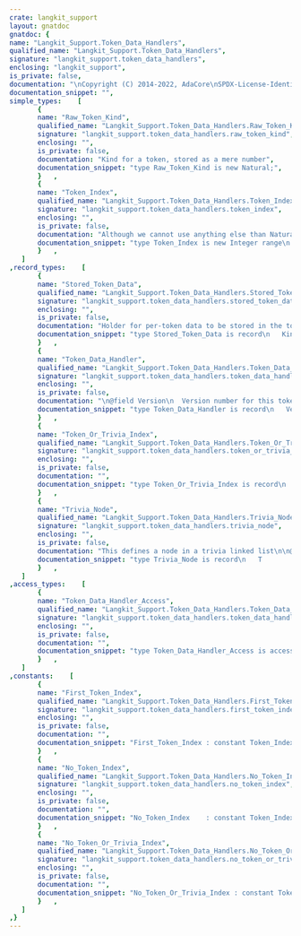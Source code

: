 ```yaml
---
crate: langkit_support
layout: gnatdoc
gnatdoc: {
name: "Langkit_Support.Token_Data_Handlers",
qualified_name: "Langkit_Support.Token_Data_Handlers",
signature: "langkit_support.token_data_handlers",
enclosing: "langkit_support",
is_private: false,
documentation: "\nCopyright (C) 2014-2022, AdaCore\nSPDX-License-Identifier: Apache-2.0",
documentation_snippet: "",
simple_types:    [
       {
       name: "Raw_Token_Kind",
       qualified_name: "Langkit_Support.Token_Data_Handlers.Raw_Token_Kind",
       signature: "langkit_support.token_data_handlers.raw_token_kind",
       enclosing: "",
       is_private: false,
       documentation: "Kind for a token, stored as a mere number",
       documentation_snippet: "type Raw_Token_Kind is new Natural;",
       }   ,
       {
       name: "Token_Index",
       qualified_name: "Langkit_Support.Token_Data_Handlers.Token_Index",
       signature: "langkit_support.token_data_handlers.token_index",
       enclosing: "",
       is_private: false,
       documentation: "Although we cannot use anything else than Natural as Token_Vectors\nindexes, this type will be used outside this package so that typing\nhelps us finding index misuses.",
       documentation_snippet: "type Token_Index is new Integer range\n   Token_Vectors.Index_Type'First - 1\n   .. Token_Vectors.Index_Type'Last;",
       }   ,
   ]
,record_types:    [
       {
       name: "Stored_Token_Data",
       qualified_name: "Langkit_Support.Token_Data_Handlers.Stored_Token_Data",
       signature: "langkit_support.token_data_handlers.stored_token_data",
       enclosing: "",
       is_private: false,
       documentation: "Holder for per-token data to be stored in the token data handler\n\n@field Kind\n@field Source_First\n  Bounds in the source buffer corresponding to this token\n@field Source_Last\n  Bounds in the source buffer corresponding to this token\n@field Symbol",
       documentation_snippet: "type Stored_Token_Data is record\n   Kind : Raw_Token_Kind;\n   Source_First : Positive;\n   Source_Last  : Natural;\n   Symbol : Thin_Symbol;\nend record with Pack;",
       }   ,
       {
       name: "Token_Data_Handler",
       qualified_name: "Langkit_Support.Token_Data_Handlers.Token_Data_Handler",
       signature: "langkit_support.token_data_handlers.token_data_handler",
       enclosing: "",
       is_private: false,
       documentation: "\n@field Version\n  Version number for this token data handler. Incremented each time the\n  handler is reset. This allows checking that token references are not\n  stale.\n  End of ABI area\n@field Source_Buffer\n  The whole source buffer. It belongs to this token data handler,\n  and will be deallocated along with it. WARNING: this buffer might\n  actually be *larger* than the real source, which is why we have the\n  ``Source_First``/``Source_Last`` fields below. We allocate a bigger\n  buffer pessimistically so we don't have to have a growable buffer.\n@field Source_First\n  Actual bounds in Source_Buffer for the source text\n@field Source_Last\n  Actual bounds in Source_Buffer for the source text\n@field Filename\n  If the source buffer comes from a file, Filename contains the name of\n  that file. No_File otherwise.\n@field Charset\n  If the source buffer was decoded, charset that was used to do so.\n  Empty string otherwise.\n@field Tokens\n  Sequence of tokens in the same order as found in the source file\n@field Trivias\n  Sequence of trivia in the same order as found in the source file.\n  Trivia are stored in a way that is related to the neighbor tokens:\n  \n  * If a token T0 at index I0 is followed by trivias T1, T2, ..., TN,\n    then the (I0+1)'th entry in Tokens_To_Trivia will contain an index\n    I1. T1 is then to be found in Trivia at index I1.\n  \n    If it's the only trivia before the next token, then Has_Next is\n    False for it, otherwise it is true and T2 is present at index I1+1.\n    The same goes on for T2, ..., until TN, the last trivia before the\n    next token, for which Has_Next is False.\n  \n  * If T0 is not followed by any trivia before the next token, then\n    the (I0+1)'th entry in Tokens_To_Trivia is No_Token_Index.\n@field Tokens_To_Trivias\n  This is the correspondence map between regular tokens and trivias:\n  see documentation for the Trivias field. Note that the first entry\n  stands for the leading trivia, i.e. trivia that come before the first\n  token, then the second entry stands for the trivia that come after\n  the first token, and so on.\n@field Symbols\n  Symbol table for this handler. Note that this can be shared accross\n  multiple Token_Data_Handlers.\n@field Lines_Starts\n  Table keeping count of line starts and line endings. The index of the\n  starting character for line N is at the Nth position in the vector.\n@field Tab_Stop\n@field Owner",
       documentation_snippet: "type Token_Data_Handler is record\n   Version : Version_Number;\n   Source_Buffer : Text_Access;\n   Source_First : Positive;\n   Source_Last  : Natural;\n   Filename : GNATCOLL.VFS.Virtual_File;\n   Charset : Ada.Strings.Unbounded.Unbounded_String;\n   Tokens : Token_Vectors.Vector;\n   Trivias : Trivia_Vectors.Vector;\n   Tokens_To_Trivias : Integer_Vectors.Vector;\n   Symbols : Symbol_Table;\n   Lines_Starts : Index_Vectors.Vector;\n   Tab_Stop : Positive;\n   Owner : System.Address;\nend record;",
       }   ,
       {
       name: "Token_Or_Trivia_Index",
       qualified_name: "Langkit_Support.Token_Data_Handlers.Token_Or_Trivia_Index",
       signature: "langkit_support.token_data_handlers.token_or_trivia_index",
       enclosing: "",
       is_private: false,
       documentation: "",
       documentation_snippet: "type Token_Or_Trivia_Index is record\n   Token, Trivia : Token_Index;\nend record;",
       }   ,
       {
       name: "Trivia_Node",
       qualified_name: "Langkit_Support.Token_Data_Handlers.Trivia_Node",
       signature: "langkit_support.token_data_handlers.trivia_node",
       enclosing: "",
       is_private: false,
       documentation: "This defines a node in a trivia linked list\n\n@field T\n@field Has_Next",
       documentation_snippet: "type Trivia_Node is record\n   T        : aliased Stored_Token_Data;\n   Has_Next : Boolean;\nend record with Pack;",
       }   ,
   ]
,access_types:    [
       {
       name: "Token_Data_Handler_Access",
       qualified_name: "Langkit_Support.Token_Data_Handlers.Token_Data_Handler_Access",
       signature: "langkit_support.token_data_handlers.token_data_handler_access",
       enclosing: "",
       is_private: false,
       documentation: "",
       documentation_snippet: "type Token_Data_Handler_Access is access all Token_Data_Handler;",
       }   ,
   ]
,constants:    [
       {
       name: "First_Token_Index",
       qualified_name: "Langkit_Support.Token_Data_Handlers.First_Token_Index",
       signature: "langkit_support.token_data_handlers.first_token_index",
       enclosing: "",
       is_private: false,
       documentation: "",
       documentation_snippet: "First_Token_Index : constant Token_Index := Token_Index'First + 1;",
       }   ,
       {
       name: "No_Token_Index",
       qualified_name: "Langkit_Support.Token_Data_Handlers.No_Token_Index",
       signature: "langkit_support.token_data_handlers.no_token_index",
       enclosing: "",
       is_private: false,
       documentation: "",
       documentation_snippet: "No_Token_Index    : constant Token_Index := Token_Index'First;",
       }   ,
       {
       name: "No_Token_Or_Trivia_Index",
       qualified_name: "Langkit_Support.Token_Data_Handlers.No_Token_Or_Trivia_Index",
       signature: "langkit_support.token_data_handlers.no_token_or_trivia_index",
       enclosing: "",
       is_private: false,
       documentation: "",
       documentation_snippet: "No_Token_Or_Trivia_Index : constant Token_Or_Trivia_Index :=\n  (No_Token_Index, No_Token_Index);",
       }   ,
   ]
,}
---
```

